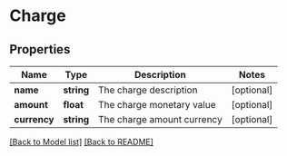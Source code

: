 # Charge

## Properties
Name | Type | Description | Notes
------------ | ------------- | ------------- | -------------
**name** | **string** | The charge description | [optional] 
**amount** | **float** | The charge monetary value | [optional] 
**currency** | **string** | The charge amount currency | [optional] 

[[Back to Model list]](../README.md#documentation-for-models) [[Back to README]](../README.md)


